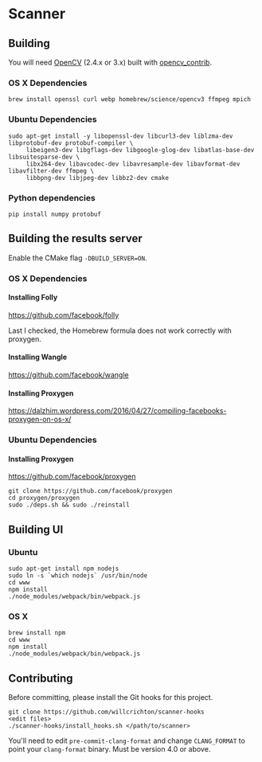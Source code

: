 # Scanner

## Building

You will need [OpenCV](https://github.com/opencv/opencv) (2.4.x or 3.x) built with [opencv_contrib](https://github.com/opencv/opencv_contrib/).

### OS X Dependencies
```
brew install openssl curl webp homebrew/science/opencv3 ffmpeg mpich
```
### Ubuntu Dependencies

```
sudo apt-get install -y libopenssl-dev libcurl3-dev liblzma-dev libprotobuf-dev protobuf-compiler \
     libeigen3-dev libgflags-dev libgoogle-glog-dev libatlas-base-dev libsuitesparse-dev \
     libx264-dev libavcodec-dev libavresample-dev libavformat-dev libavfilter-dev ffmpeg \
     libbpng-dev libjpeg-dev libbz2-dev cmake
```

### Python dependencies

```
pip install numpy protobuf
```

## Building the results server
Enable the CMake flag `-DBUILD_SERVER=ON`.

### OS X Dependencies
#### Installing Folly
https://github.com/facebook/folly

Last I checked, the Homebrew formula does not work correctly with proxygen.
#### Installing Wangle
https://github.com/facebook/wangle
#### Installing Proxygen
https://dalzhim.wordpress.com/2016/04/27/compiling-facebooks-proxygen-on-os-x/

### Ubuntu Dependencies

#### Installing Proxygen
https://github.com/facebook/proxygen
```
git clone https://github.com/facebook/proxygen
cd proxygen/proxygen
sudo ./deps.sh && sudo ./reinstall
```

## Building UI

### Ubuntu
```
sudo apt-get install npm nodejs
sudo ln -s `which nodejs` /usr/bin/node
cd www
npm install
./node_modules/webpack/bin/webpack.js
```

### OS X
```
brew install npm
cd www
npm install
./node_modules/webpack/bin/webpack.js
```

## Contributing

Before committing, please install the Git hooks for this project.

```
git clone https://github.com/willcrichton/scanner-hooks
<edit files>
./scanner-hooks/install_hooks.sh </path/to/scanner>
```

You'll need to edit `pre-commit-clang-format` and change `CLANG_FORMAT` to point your `clang-format` binary. Must be version 4.0 or above.